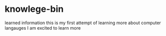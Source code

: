 # knowlege-bin
learned information
this is my first attempt of learning more about computer langauges I am excited to learn more
